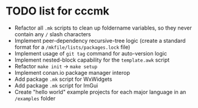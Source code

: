 # TODO list for cccmk

- Refactor all `.mk` scripts to clean up foldername variables, so they never contain any `/` slash characters
- Implement peer-dependency recursive-tree logic (create a standard format for a `/mkfile/lists/packages.lock` file)
- Implement usage of `git tag` command for auto-version logic
- Implement nested-block capability for the `template.awk` script
- Refactor `make init` -> `make setup`
- Implement conan.io package manager interop
- Add package `.mk` script for WxWidgets
- Add package `.mk` script for ImGui
- Create "hello world" example projects for each major language in an `/examples` folder

